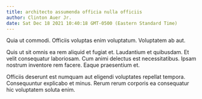 ```yaml
---
title: architecto assumenda officia nulla officiis
author: Clinton Auer Jr.
date: Sat Dec 18 2021 10:40:18 GMT-0500 (Eastern Standard Time)
---
```

Quia ut commodi. Officiis voluptas enim voluptatum. Voluptatem ab aut.

 Quis ut sit omnis ea rem aliquid et fugiat et. Laudantium et quibusdam. Et velit consequatur laboriosam. Cum animi delectus est necessitatibus. Ipsam nostrum inventore rem facere. Eaque praesentium et.

 Officiis deserunt est numquam aut eligendi voluptates repellat tempora. Consequuntur explicabo et minus. Rerum rerum corporis ea consequatur hic voluptatem soluta enim.